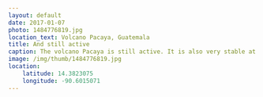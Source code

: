```yaml
---
layout: default
date: 2017-01-07
photo: 1484776819.jpg
location_text: Volcano Pacaya, Guatemala
title: And still active
caption: The volcano Pacaya is still active. It is also very stable at the moment no big danger for me. Where I stand on that picture used to be another volcano that once erupted and destroyed the valley around. Now, this second volcano has been filled up by the Pacaya one when it erupted few years ago!!
image: /img/thumb/1484776819.jpg
location:
    latitude: 14.3823075
    longitude: -90.6015071
---
```

